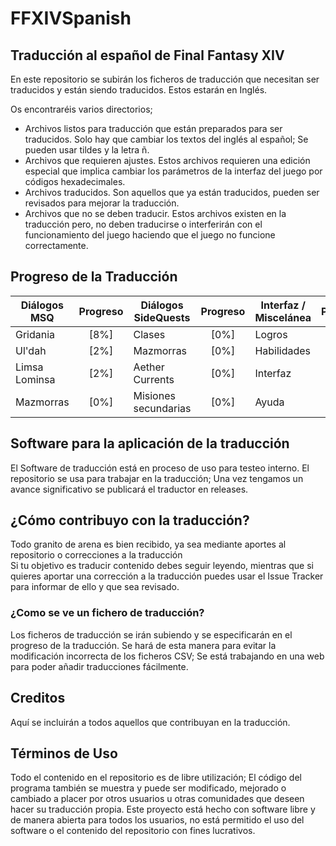 # FFXIVSpanish
## Traducción al español de Final Fantasy XIV
En este repositorio se subirán los ficheros de traducción que necesitan ser traducidos y están siendo traducidos. Estos estarán en Inglés.<br/>

Os encontraréis varios directorios;<br/>
- Archivos listos para traducción que están preparados para ser traducidos. Solo hay que cambiar los textos del inglés al español; Se pueden usar tildes y la letra ñ.<br/>
- Archivos que requieren ajustes. Estos archivos requieren una edición especial que implica cambiar los parámetros de la interfaz del juego por códigos hexadecimales.<br/>
- Archivos traducidos. Son aquellos que ya están traducidos, pueden ser revisados para mejorar la traducción.<br/>
- Archivos que no se deben traducir. Estos archivos existen en la traducción pero, no deben traducirse o interferirán con el funcionamiento del juego haciendo que el juego no funcione correctamente.

## Progreso de la Traducción 
| Diálogos MSQ             | Progreso | Diálogos SideQuests      | Progreso | Interfaz / Miscelánea    | Progreso |
| ------------------------ | :------: | ------------------------ | :------: | ------------------------ | :------: |
| Gridania                 | [8%]     | Clases                   | [0%]     | Logros                   | [1%]     |
| Ul'dah                   | [2%]     | Mazmorras                | [0%]     | Habilidades              | [0%]     |
| Limsa Lominsa            | [2%]     | Aether Currents          | [0%]     | Interfaz                 | [0%]     |
| Mazmorras                | [0%]     | Misiones secundarias     | [0%]     | Ayuda                    | [0%]     |

## Software para la aplicación de la traducción
El Software de traducción está en proceso de uso para testeo interno. El repositorio se usa para trabajar en la traducción; Una vez tengamos un avance significativo se publicará el traductor en releases.

## ¿Cómo contribuyo con la traducción?
Todo granito de arena es bien recibido, ya sea mediante aportes al repositorio o correcciones a la traducción<br/>
Si tu objetivo es traducir contenido debes seguir leyendo, mientras que si quieres aportar una corrección a la traducción puedes usar el Issue Tracker para informar de ello y que sea revisado.

### ¿Como se ve un fichero de traducción?
Los ficheros de traducción se irán subiendo y se especificarán en el progreso de la traducción. Se hará de esta manera para evitar la modificación incorrecta de los ficheros CSV; Se está trabajando en una web para poder añadir traducciones fácilmente.

## Creditos
Aquí se incluirán a todos aquellos que contribuyan en la traducción.

## Términos de Uso
Todo el contenido en el repositorio es de libre utilización; El código del programa también se muestra y puede ser modificado, mejorado o cambiado a placer por otros usuarios u otras comunidades que deseen hacer su traducción propia. Este proyecto está hecho con software libre y de manera abierta para todos los usuarios, no está permitido el uso del software o el contenido del repositorio con fines lucrativos.

